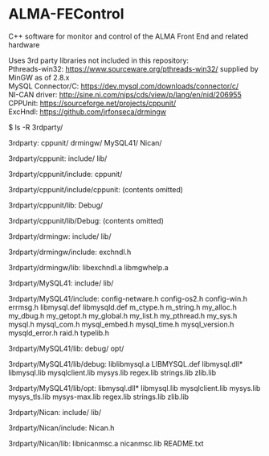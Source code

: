 # ALMA-FEControl
C++ software for monitor and control of the ALMA Front End and related hardware

Uses 3rd party libraries not included in this repository:<br>
Pthreads-win32: https://www.sourceware.org/pthreads-win32/ supplied by MinGW as of 2.8.x <br>
MySQL Connector/C: https://dev.mysql.com/downloads/connector/c/<br>
NI-CAN driver: http://sine.ni.com/nips/cds/view/p/lang/en/nid/206955<br>
CPPUnit: https://sourceforge.net/projects/cppunit/<br>
ExcHndl: https://github.com/jrfonseca/drmingw<br>

$ ls -R 3rdparty/

3rdparty:
cppunit/
drmingw/
MySQL41/
Nican/

3rdparty/cppunit:
include/
lib/

3rdparty/cppunit/include:
cppunit/

3rdparty/cppunit/include/cppunit:
(contents omitted)

3rdparty/cppunit/lib:
Debug/

3rdparty/cppunit/lib/Debug:
(contents omitted)

3rdparty/drmingw:
include/
lib/

3rdparty/drmingw/include:
exchndl.h

3rdparty/drmingw/lib:
libexchndl.a
libmgwhelp.a

3rdparty/MySQL41:
include/
lib/

3rdparty/MySQL41/include:
config-netware.h
config-os2.h
config-win.h
errmsg.h
libmysql.def
libmysqld.def
m_ctype.h
m_string.h
my_alloc.h
my_dbug.h
my_getopt.h
my_global.h
my_list.h
my_pthread.h
my_sys.h
mysql.h
mysql_com.h
mysql_embed.h
mysql_time.h
mysql_version.h
mysqld_error.h
raid.h
typelib.h

3rdparty/MySQL41/lib:
debug/
opt/

3rdparty/MySQL41/lib/debug:
liblibmysql.a
LIBMYSQL.def
libmysql.dll*
libmysql.lib
mysqlclient.lib
mysys.lib
regex.lib
strings.lib
zlib.lib

3rdparty/MySQL41/lib/opt:
libmysql.dll*
libmysql.lib
mysqlclient.lib
mysys.lib
mysys_tls.lib
mysys-max.lib
regex.lib
strings.lib
zlib.lib

3rdparty/Nican:
include/
lib/

3rdparty/Nican/include:
Nican.h

3rdparty/Nican/lib:
libnicanmsc.a
nicanmsc.lib
README.txt
